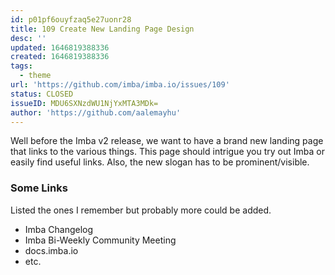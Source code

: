 ```yaml
---
id: p01pf6ouyfzaq5e27uonr28
title: 109 Create New Landing Page Design
desc: ''
updated: 1646819388336
created: 1646819388336
tags:
  - theme
url: 'https://github.com/imba/imba.io/issues/109'
status: CLOSED
issueID: MDU6SXNzdWU1NjYxMTA3MDk=
author: 'https://github.com/aalemayhu'
---
```

Well before the Imba v2 release, we want to have a brand new landing page that links to the various things. This page should intrigue you try out Imba or easily find useful links. Also, the new slogan has to be prominent/visible. 


### Some Links

Listed the ones I remember but probably more could be added.

- Imba Changelog
- Imba Bi-Weekly Community Meeting
- docs.imba.io
- etc.
